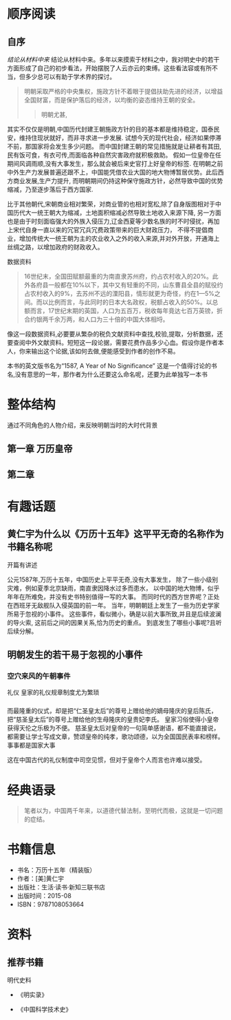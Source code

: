 # 顺序阅读
## 自序
*结论从材料中来*
结论从材料中来。多年以来摸索于材料之中，我对明史中的若干方面形成了自己的初步看法，开始摆脱了人云亦云的束缚。这些看法容或有所不当，但多少总可以有助于学术界的探讨。

>明朝采取严格的中央集权，施政方针不着眼于提倡扶助先进的经济，以增益全国财富，而是保护落后的经济，以均衡的姿态维持王朝的安全。
>> 明朝尤甚,

其实不仅仅是明朝,中国历代封建王朝施政方针的目的基本都是维持稳定，国泰民安，维持住现状就好，而非寻求进一步发展.
试想今天的现代社会，经济如果停滞不前，那国家将会发生多少问题。
而中国封建王朝的常见措施就是让耕者有其田,民有饭可食，有衣可传,而面临各种自然灾害政府就积极救助。
假如一位皇帝在任期间风调雨顺,没有大事发生，那么就会被后来史官打上好皇帝的标签.
在明朝之前中外生产力发展普遍还跟不上，中国能凭借农业大国的地大物博暂居优势。此后西方商业发展,生产力提升,
而明朝期间仍持这种保守施政方针，必然导致中国的优势缩减，乃至逐步落后于西方国家.


比于其他朝代,宋朝商业相对繁荣，对商业管的也相对宽松,除了自身版图相对于中国历代大一统王朝大为缩减，土地面积缩减必然导致土地收入来源下降,
另一方面也是由于时刻面临强大的外族入侵压力,辽金西夏等少数名族的时不时侵扰，再加上宋代自身一直以来的冗官冗兵冗费政策带来的巨大财政压力，
不得不提倡商业，增加传统大一统王朝为主的农业收入之外的收入来源,并对外开放，开通海上丝绸之路，以增加政府的财政收入。

数据资料
>16世纪末，全国田赋额最重的为南直隶苏州府，约占农村收入的20%。此外各府县一般都在10%以下，其中又有轻重的不同，山东曹县全县的赋役约占农村收入的9%，去苏州不远的溧阳县，情形就更为奇怪，约在1—5%之间。而以比例而言，与此同时的日本大名政权，税额占收入的50%。以总额而言，17世纪末期的英国，人口为五百万，税收每年竟达七百万英镑，折合约银两千余万两，和人口为三十倍的中国大体相埒。

像这一段数据资料,必要要从繁杂的税负文献资料中查找,校验,提取，分析数据，还要查阅中外文献资料。短短这一段论据，需要花费作品多少心血。假设你是作者本人，你来输出这个论据,该如何去做,便能感受到作者的创作不易。

本书的英文版书名为“1587, A Year of No Significance”
这是一个值得讨论的书名,没有意思的一年，那作者为什么还要这么命名呢，还要为此单独写一本书

# 整体结构
通过不同角色的人物介绍，来反映明朝当时的大时代背景
## 第一章 万历皇帝

## 第二章

# 有趣话题
## 黄仁宇为什么以《万历十五年》这平平无奇的名称作为书籍名称呢

开篇有讲述

公元1587年,万历十五年，中国历史上平平无奇,没有大事发生，
除了一些小级别灾难，例如夏季北京缺雨，南直隶因降水过多而患水，
以中国的地大物博，似乎年年在所难免，并没有史书特别值得一写的大事。
而同时代的西方世界呢？正处在西班牙无敌舰队入侵英国的前一年。
当年，明朝朝廷上发生了一些为历史学家所易于忽视的小事件。
这些事件，看似微小，确是以前大事所致,并且是后续波澜的导火索,
这前后之间的因果关系,恰为历史的重点。
到底发生了哪些小事呢?且听后续分解。

## 明朝发生的若干易于忽视的小事件
### 空穴来风的午朝事件
礼仪
皇家的礼仪规章制度尤为繁琐
### 
而最隆重的仪式，却是把“仁圣皇太后”的尊号上赠给他的嫡母隆庆的皇后陈氏，
把“慈圣皇太后”的尊号上赠给他的生母隆庆的皇贵妃李氏。
皇家习俗使得小皇帝获得天伦之乐极为不便。
慈圣皇太后对皇帝的一句简单感谢语，都不能直接说，都需要让学士写成文章，赞颂皇帝的纯孝，歌功颂德，以为全国国民表率和榜样。
事事都是国家大事

这在中国古代的礼仪制度中司空见惯，但对于皇帝个人而言也许难以接受。


# 经典语录
>笔者以为，中国两千年来，以道德代替法制，至明代而极，这就是一切问题的症结。

# 书籍信息
* 书名：万历十五年（精装版）
* 作者：[美]黄仁宇
* 出版社：生活·读书·新知三联书店
* 出版时间：2015-08
* ISBN：9787108053664

# 资料
## 推荐书籍
明代史料
* 《明实录》

* 《中国科学技术史》